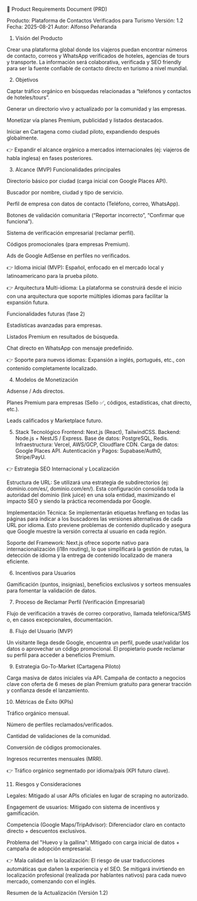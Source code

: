 📄 Product Requirements Document (PRD)

Producto: Plataforma de Contactos Verificados para Turismo
Versión: 1.2
Fecha: 2025-08-21
Autor: Alfonso Peñaranda

1. Visión del Producto

Crear una plataforma global donde los viajeros puedan encontrar números de contacto, correos y WhatsApp verificados de hoteles, agencias de tours y transporte. La información será colaborativa, verificada y SEO friendly para ser la fuente confiable de contacto directo en turismo a nivel mundial.

2. Objetivos

Captar tráfico orgánico en búsquedas relacionadas a “teléfonos y contactos de hoteles/tours”.

Generar un directorio vivo y actualizado por la comunidad y las empresas.

Monetizar vía planes Premium, publicidad y listados destacados.

Iniciar en Cartagena como ciudad piloto, expandiendo después globalmente.

👉 Expandir el alcance orgánico a mercados internacionales (ej: viajeros de habla inglesa) en fases posteriores.

3. Alcance (MVP)
Funcionalidades principales

Directorio básico por ciudad (carga inicial con Google Places API).

Buscador por nombre, ciudad y tipo de servicio.

Perfil de empresa con datos de contacto (Teléfono, correo, WhatsApp).

Botones de validación comunitaria (“Reportar incorrecto”, “Confirmar que funciona”).

Sistema de verificación empresarial (reclamar perfil).

Códigos promocionales (para empresas Premium).

Ads de Google AdSense en perfiles no verificados.

👉 Idioma inicial (MVP): Español, enfocado en el mercado local y latinoamericano para la prueba piloto.

👉 Arquitectura Multi-idioma: La plataforma se construirá desde el inicio con una arquitectura que soporte múltiples idiomas para facilitar la expansión futura.

Funcionalidades futuras (fase 2)

Estadísticas avanzadas para empresas.

Listados Premium en resultados de búsqueda.

Chat directo en WhatsApp con mensaje predefinido.

👉 Soporte para nuevos idiomas: Expansión a inglés, portugués, etc., con contenido completamente localizado.

4. Modelos de Monetización

Adsense / Ads directos.

Planes Premium para empresas (Sello ✅, códigos, estadísticas, chat directo, etc.).

Leads calificados y Marketplace futuro.

5. Stack Tecnológico
Frontend: Next.js (React), TailwindCSS.
Backend: Node.js + NestJS / Express.
Base de datos: PostgreSQL, Redis.
Infraestructura: Vercel, AWS/GCP, Cloudflare CDN.
Carga de datos: Google Places API.
Autenticación y Pagos: Supabase/Auth0, Stripe/PayU.

👉 Estrategia SEO Internacional y Localización

Estructura de URL: Se utilizará una estrategia de subdirectorios (ej: dominio.com/es/, dominio.com/en/). Esta configuración consolida toda la autoridad del dominio (link juice) en una sola entidad, maximizando el impacto SEO y siendo la práctica recomendada por Google.

Implementación Técnica: Se implementarán etiquetas hreflang en todas las páginas para indicar a los buscadores las versiones alternativas de cada URL por idioma. Esto previene problemas de contenido duplicado y asegura que Google muestre la versión correcta al usuario en cada región.

Soporte del Framework: Next.js ofrece soporte nativo para internacionalización (i18n routing), lo que simplificará la gestión de rutas, la detección de idioma y la entrega de contenido localizado de manera eficiente.

6. Incentivos para Usuarios

Gamificación (puntos, insignias), beneficios exclusivos y sorteos mensuales para fomentar la validación de datos.

7. Proceso de Reclamar Perfil (Verificación Empresarial)

Flujo de verificación a través de correo corporativo, llamada telefónica/SMS o, en casos excepcionales, documentación.

8. Flujo del Usuario (MVP)

Un visitante llega desde Google, encuentra un perfil, puede usar/validar los datos o aprovechar un código promocional. El propietario puede reclamar su perfil para acceder a beneficios Premium.

9. Estrategia Go-To-Market (Cartagena Piloto)

Carga masiva de datos iniciales vía API. Campaña de contacto a negocios clave con oferta de 6 meses de plan Premium gratuito para generar tracción y confianza desde el lanzamiento.

10. Métricas de Éxito (KPIs)

Tráfico orgánico mensual.

Número de perfiles reclamados/verificados.

Cantidad de validaciones de la comunidad.

Conversión de códigos promocionales.

Ingresos recurrentes mensuales (MRR).

👉 Tráfico orgánico segmentado por idioma/país (KPI futuro clave).

11. Riesgos y Consideraciones

Legales: Mitigado al usar APIs oficiales en lugar de scraping no autorizado.

Engagement de usuarios: Mitigado con sistema de incentivos y gamificación.

Competencia (Google Maps/TripAdvisor): Diferenciador claro en contacto directo + descuentos exclusivos.

Problema del "Huevo y la gallina": Mitigado con carga inicial de datos + campaña de adopción empresarial.

👉 Mala calidad en la localización: El riesgo de usar traducciones automáticas que dañen la experiencia y el SEO. Se mitigará invirtiendo en localización profesional (realizada por hablantes nativos) para cada nuevo mercado, comenzando con el inglés.

Resumen de la Actualización (Versión 1.2)